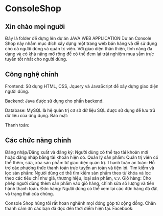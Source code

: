 # ConsoleShop
## Xin chào mọi người
 Đây là folder để dựng lên dự án JAVA WEB APPLICATION
 Dự án Console Shop này nhằm mục đích xây dựng một trang web bán hàng và dễ sử dụng cho cả người dùng và quản trị viên.
 Với giao diện thân thiện, tính năng đa dạng và có khả năng mở rộng để có thể đem lại trải nghiệm mua sắm trực tuyến tốt nhất cho người dùng.

 ## Công nghệ chính
Frontend:
Sử dụng HTML, CSS, Jquery và JavaScript để xây dựng giao diện người dùng.

Backend:
Java được sử dụng cho phần backend.

Database: MySQL là hệ quản trị cơ sở dữ liệu SQL được sử dụng để lưu trữ dữ liệu của ứng dụng.
Bảo mật:


Thanh toán:


## Các chức năng chính 
Đăng nhập/Đăng xuất và đăng ký: Người dùng có thể tạo tài khoản mới hoặc đăng nhập bằng tài khoản hiện có.
Quản lý sản phẩm: Quản trị viên có thể thêm, sửa, xóa sản phẩm từ giao diện quản trị.
Thanh toán an toàn: Hỗ trợ các phương thức thanh toán trực tuyến an toàn và tiện lợi.
Tìm kiếm và lọc sản phẩm: Người dùng có thể tìm kiếm sản phẩm theo từ khóa và lọc theo các tiêu chí như giá, thương hiệu, loại sản phẩm, v.v.
Giỏ hàng: Cho phép người dùng thêm sản phẩm vào giỏ hàng, chỉnh sửa số lượng và tiến hành thanh toán.
Đơn hàng: Người dùng có thể xem lại các đơn hàng đã đặt và trạng thái của chúng.




Console Shop húng tôi rất hoan nghênh mọi đóng góp từ cộng đồng.  Chân thành cảm ơn các bạn đã đọc đến thời điểm hiện tại. 
Facebook: 
 

